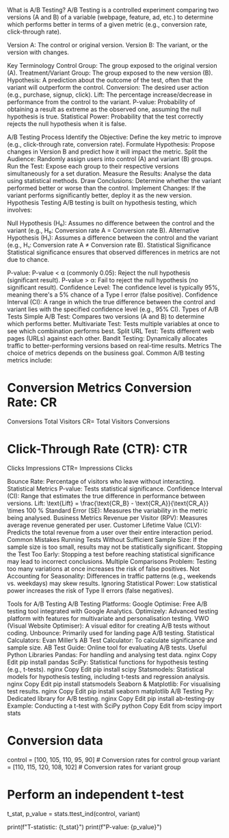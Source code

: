 What is A/B Testing?
A/B Testing is a controlled experiment comparing two versions (A and B) of a variable (webpage, feature, ad, etc.) to determine which performs better in terms of a given metric (e.g., conversion rate, click-through rate).

Version A: The control or original version.
Version B: The variant, or the version with changes.

Key Terminology
Control Group: The group exposed to the original version (A).
Treatment/Variant Group: The group exposed to the new version (B).
Hypothesis: A prediction about the outcome of the test, often that the variant will outperform the control.
Conversion: The desired user action (e.g., purchase, signup, click).
Lift: The percentage increase/decrease in performance from the control to the variant.
P-value: Probability of obtaining a result as extreme as the observed one, assuming the null hypothesis is true.
Statistical Power: Probability that the test correctly rejects the null hypothesis when it is false.

A/B Testing Process
Identify the Objective: Define the key metric to improve (e.g., click-through rate, conversion rate).
Formulate Hypothesis: Propose changes in Version B and predict how it will impact the metric.
Split the Audience: Randomly assign users into control (A) and variant (B) groups.
Run the Test: Expose each group to their respective versions simultaneously for a set duration.
Measure the Results: Analyse the data using statistical methods.
Draw Conclusions: Determine whether the variant performed better or worse than the control.
Implement Changes: If the variant performs significantly better, deploy it as the new version.
Hypothesis Testing
A/B testing is built on hypothesis testing, which involves:

Null Hypothesis (H₀): Assumes no difference between the control and the variant (e.g., H₀: Conversion rate A = Conversion rate B).
Alternative Hypothesis (H₁): Assumes a difference between the control and the variant (e.g., H₁: Conversion rate A ≠ Conversion rate B).
Statistical Significance
Statistical significance ensures that observed differences in metrics are not due to chance.

P-value:
P-value < α (commonly 0.05): Reject the null hypothesis (significant result).
P-value > α: Fail to reject the null hypothesis (no significant result).
Confidence Level:
The confidence level is typically 95%, meaning there's a 5% chance of a Type I error (false positive).
Confidence Interval (CI):
A range in which the true difference between the control and variant lies with the specified confidence level (e.g., 95% CI).
Types of A/B Tests
Simple A/B Test: Compares two versions (A and B) to determine which performs better.
Multivariate Test: Tests multiple variables at once to see which combination performs best.
Split URL Test: Tests different web pages (URLs) against each other.
Bandit Testing: Dynamically allocates traffic to better-performing versions based on real-time results.
Metrics
The choice of metrics depends on the business goal. Common A/B testing metrics include:

Conversion Metrics
Conversion Rate: 
CR
=
Conversions
Total Visitors
CR= 
Total Visitors
Conversions
​
 
Click-Through Rate (CTR): 
CTR
=
Clicks
Impressions
CTR= 
Impressions
Clicks
​
 
Bounce Rate: Percentage of visitors who leave without interacting.
Statistical Metrics
P-value: Tests statistical significance.
Confidence Interval (CI): Range that estimates the true difference in performance between versions.
Lift: \text{Lift} = \frac{\text{CR_B} - \text{CR_A}}{\text{CR_A}} \times 100 \%
Standard Error (SE): Measures the variability in the metric being analysed.
Business Metrics
Revenue per Visitor (RPV): Measures average revenue generated per user.
Customer Lifetime Value (CLV): Predicts the total revenue from a user over their entire interaction period.
Common Mistakes
Running Tests Without Sufficient Sample Size: If the sample size is too small, results may not be statistically significant.
Stopping the Test Too Early: Stopping a test before reaching statistical significance may lead to incorrect conclusions.
Multiple Comparisons Problem: Testing too many variations at once increases the risk of false positives.
Not Accounting for Seasonality: Differences in traffic patterns (e.g., weekends vs. weekdays) may skew results.
Ignoring Statistical Power: Low statistical power increases the risk of Type II errors (false negatives).

Tools for A/B Testing
A/B Testing Platforms:
Google Optimise: Free A/B testing tool integrated with Google Analytics.
Optimizely: Advanced testing platform with features for multivariate and personalisation testing.
VWO (Visual Website Optimiser): A visual editor for creating A/B tests without coding.
Unbounce: Primarily used for landing page A/B testing.
Statistical Calculators:
Evan Miller’s AB Test Calculator: To calculate significance and sample size.
AB Test Guide: Online tool for evaluating A/B tests.
Useful Python Libraries
Pandas: For handling and analysing test data.
nginx
Copy
Edit
pip install pandas
SciPy: Statistical functions for hypothesis testing (e.g., t-tests).
nginx
Copy
Edit
pip install scipy
Statsmodels: Statistical models for hypothesis testing, including t-tests and regression analysis.
nginx
Copy
Edit
pip install statsmodels
Seaborn & Matplotlib: For visualising test results.
nginx
Copy
Edit
pip install seaborn matplotlib
A/B Testing Py: Dedicated library for A/B testing.
nginx
Copy
Edit
pip install ab-testing-py
Example: Conducting a t-test with SciPy
python
Copy
Edit
from scipy import stats

# Conversion data
control = [100, 105, 110, 95, 90]  # Conversion rates for control group
variant = [110, 115, 120, 108, 102]  # Conversion rates for variant group

# Perform an independent t-test
t_stat, p_value = stats.ttest_ind(control, variant)

print(f"T-statistic: {t_stat}")
print(f"P-value: {p_value}")

